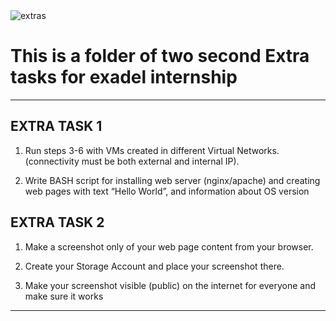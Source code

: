 <img src="https://encrypted-tbn0.gstatic.com/images?q=tbn:ANd9GcRL3hOG-lzmgxhqKmbeIAkaUflnFQECEv1zmDWAiPkv4uZeECewTPoB_pPLCqqA70kRUmk&usqp=CAU" alt="extras">

<h1> This is a folder of two second Extra tasks for exadel internship </h1>

<hr>

<h2>EXTRA TASK 1</h2>

1. Run steps 3-6 with VMs created in different Virtual Networks. (connectivity must be
both external and internal IP).

2. Write BASH script for installing web server (nginx/apache) and creating web pages
with text “Hello World”, and information about OS version

<h2>EXTRA TASK 2</h2>

1. Make a screenshot only of your web page сontent from your browser.

2. Create your Storage Account and place your screenshot there.

3. Make your screenshot visible (public) on the internet for everyone and make sure it
works

<hr>
